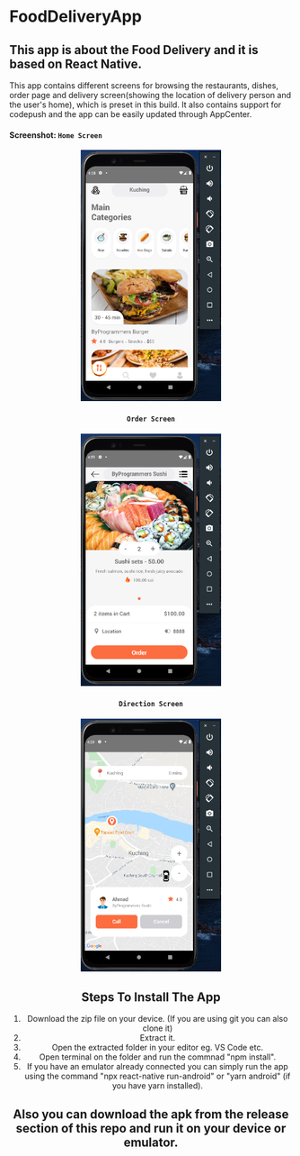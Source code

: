 # FoodDeliveryApp
## This app is about the Food Delivery and it is based on React Native.
This app contains different screens for browsing the restaurants, dishes, order page and delivery screen(showing the location of delivery person and the user's home), which is preset in this build.
It also contains support for codepush and the app can be easily updated through AppCenter.

#### Screenshot: ``` Home Screen ```

<div align="center">
<img src="screenshots/HomeScreen.png" width="250">
</ div>

#### ``` Order Screen ```

<div align="center">
<img src="screenshots/OrderScreen.png" width="250">
</ div>

#### ``` Direction Screen ```

<div align="center">
<img src="screenshots/DirectionScreen.png" width="250">
</ div>

## Steps To Install The App

 1. Download the zip file on your device. (If you are using git you can also clone it)
 2. Extract it.
 3. Open the extracted folder in your editor eg. VS Code etc.
 4. Open terminal on the folder and run the commnad "npm install".
 5. If you have  an emulator already connected you can simply run the app using the command "npx react-native run-android" or "yarn android" (if you have yarn installed).

## Also you can download the apk from the release section of this repo and run it on your device or emulator.
